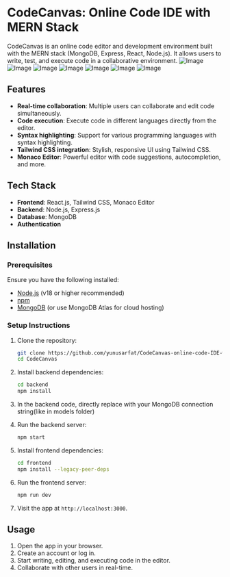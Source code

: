 # CodeCanvas: Online Code IDE with MERN Stack

CodeCanvas is an online code editor and development environment built with the MERN stack (MongoDB, Express, React, Node.js). It allows users to write, test, and execute code in a collaborative environment.
![Image](https://github.com/user-attachments/assets/8e42d4e9-fb3f-4033-9823-8b9a38e79fe6)
![Image](https://github.com/user-attachments/assets/5a7100b0-7447-445e-bad1-a99c5f9bd730)
![Image](https://github.com/user-attachments/assets/30ceb4e6-a136-436e-b1ac-531e97692c96)
![Image](https://github.com/user-attachments/assets/2b6526a1-f7a4-4bed-b312-29c1a9524c90)
![Image](https://github.com/user-attachments/assets/388ae4c2-dc21-4d11-93ca-3b9ea150f099)
![Image](https://github.com/user-attachments/assets/02c3588b-87d8-43aa-b746-153de2899a6b)
![Image](https://github.com/user-attachments/assets/ca8bacae-5382-46f4-81f8-fee59c00c14e)

## Features

- **Real-time collaboration**: Multiple users can collaborate and edit code simultaneously.
- **Code execution**: Execute code in different languages directly from the editor.
- **Syntax highlighting**: Support for various programming languages with syntax highlighting.
- **Tailwind CSS integration**: Stylish, responsive UI using Tailwind CSS.
- **Monaco Editor**: Powerful editor with code suggestions, autocompletion, and more.

## Tech Stack

- **Frontend**: React.js, Tailwind CSS, Monaco Editor
- **Backend**: Node.js, Express.js
- **Database**: MongoDB
- **Authentication**

## Installation

### Prerequisites

Ensure you have the following installed:

- [Node.js](https://nodejs.org/) (v18 or higher recommended)
- [npm](https://www.npmjs.com/) 
- [MongoDB](https://www.mongodb.com/) (or use MongoDB Atlas for cloud hosting)

### Setup Instructions

1. Clone the repository:

    ```bash
    git clone https://github.com/yunusarfat/CodeCanvas-online-code-IDE-with-MERN.git
    cd CodeCanvas
    ```

2. Install backend dependencies:

    ```bash
    cd backend
    npm install
    ```

3. In the backend code, directly replace with your MongoDB connection string(like in models folder)
   

4. Run the backend server:

    ```bash
    npm start
    ```

5. Install frontend dependencies:

    ```bash
    cd frontend
    npm install --legacy-peer-deps
    ```

6. Run the frontend server:

    ```bash
    npm run dev
    ```

7. Visit the app at `http://localhost:3000`.

## Usage

1. Open the app in your browser.
2. Create an account or log in.
3. Start writing, editing, and executing code in the editor.
4. Collaborate with other users in real-time.

